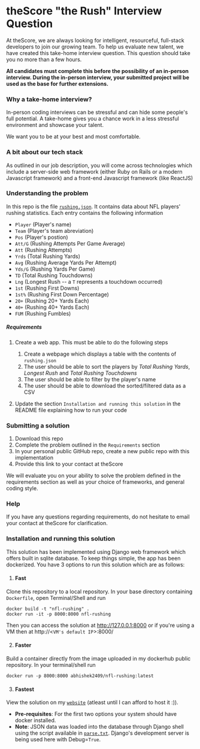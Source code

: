 # theScore "the Rush" Interview Question
At theScore, we are always looking for intelligent, resourceful, full-stack developers to join our growing team. To help us evaluate new talent, we have created this take-home interview question. This question should take you no more than a few hours.

**All candidates must complete this before the possibility of an in-person interview. During the in-person interview, your submitted project will be used as the base for further extensions.**

### Why a take-home interview?
In-person coding interviews can be stressful and can hide some people's full potential. A take-home gives you a chance work in a less stressful environment and showcase your talent.

We want you to be at your best and most comfortable.

### A bit about our tech stack
As outlined in our job description, you will come across technologies which include a server-side web framework (either Ruby on Rails or a modern Javascript framework) and a front-end Javascript framework (like ReactJS)

### Understanding the problem
In this repo is the file [`rushing.json`](/rushing.json). It contains data about NFL players' rushing statistics. Each entry contains the following information
* `Player` (Player's name)
* `Team` (Player's team abreviation)
* `Pos` (Player's postion)
* `Att/G` (Rushing Attempts Per Game Average)
* `Att` (Rushing Attempts)
* `Yrds` (Total Rushing Yards)
* `Avg` (Rushing Average Yards Per Attempt)
* `Yds/G` (Rushing Yards Per Game)
* `TD` (Total Rushing Touchdowns)
* `Lng` (Longest Rush -- a `T` represents a touchdown occurred)
* `1st` (Rushing First Downs)
* `1st%` (Rushing First Down Percentage)
* `20+` (Rushing 20+ Yards Each)
* `40+` (Rushing 40+ Yards Each)
* `FUM` (Rushing Fumbles)

##### Requirements
1. Create a web app. This must be able to do the following steps
    1. Create a webpage which displays a table with the contents of `rushing.json`
    2. The user should be able to sort the players by _Total Rushing Yards_, _Longest Rush_ and _Total Rushing Touchdowns_
    3. The user should be able to filter by the player's name
    4. The user should be able to download the sorted/filtered data as a CSV

2. Update the section `Installation and running this solution` in the README file explaining how to run your code

### Submitting a solution
1. Download this repo
2. Complete the problem outlined in the `Requirements` section
3. In your personal public GitHub repo, create a new public repo with this implementation
4. Provide this link to your contact at theScore

We will evaluate you on your ability to solve the problem defined in the requirements section as well as your choice of frameworks, and general coding style.

### Help
If you have any questions regarding requirements, do not hesitate to email your contact at theScore for clarification.

### Installation and running this solution
This solution has been implemented using Django web framework which offers built in sqlite database.
To keep things simple, the app has been dockerized.
You have 3 options to run this solution which are as follows:
1. #### __Fast__
Clone this repository to a local repository.
In your base directory containing `Dockerfile`, open Terminal/Shell and run 
```
docker build -t "nfl-rushing" .
docker run -it -p 8000:8000 nfl-rushing
```
Then you can access the solution at http://127.0.0.1:8000 or if you're using a VM then at http://<`VM's default IP`>:8000/

2. #### __Faster__
Build a container directly from the image uploaded in my dockerhub public repository.
In your terminal/shell run

`docker run -p 8000:8000 abhishek2409/nfl-rushing:latest`

3. #### __Fastest__
View the solution on my [`website`](http://159.89.32.177/) (atleast until I can afford to host it :)).

* __Pre-requisites__:
For the first two options your system should have docker installed.
* __Note__:
JSON data was loaded into the database through Django shell using the script available in [`parse.txt`](/parse.txt).
Django's development server is being used here with Debug=`True`.